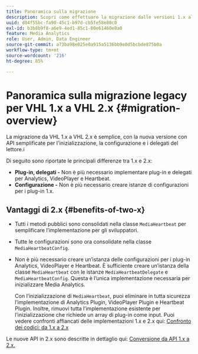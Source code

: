 ```yaml
---
title: Panoramica sulla migrazione
description: Scopri come effettuare la migrazione dalle versioni 1.x alle versioni 2.x dell’SDK per contenuti multimediali.
uuid: d84f55bc-fa90-45c1-b97d-cb5fe58e80c0
exl-id: b3b8b9f8-a6e9-4ed1-85c1-80e61460e8a0
feature: Media Analytics
role: User, Admin, Data Engineer
source-git-commit: a73ba98e025e0a915a5136bb9e0d5bcbde875b0a
workflow-type: tm+mt
source-wordcount: '216'
ht-degree: 85%

---
```


# Panoramica sulla migrazione legacy per VHL 1.x a VHL 2.x {#migration-overview}

La migrazione da VHL 1.x a VHL 2.x è semplice, con la nuova versione con API semplificate per l&#39;inizializzazione, la configurazione e i delegati del lettore.i

Di seguito sono riportate le principali differenze tra 1.x e 2.x:

* **Plug-in, delegati -** Non è più necessario implementare plug-in e delegati per Analytics, VideoPlayer e Heartbeat.
* **Configurazione -** Non è più necessario creare istanze di configurazioni per i plug-in 1.x.

## Vantaggi di 2.x {#benefits-of-two-x}

* Tutti i metodi pubblici sono consolidati nella classe `MediaHeartbeat` per semplificare l’implementazione per gli sviluppatori.
* Tutte le configurazioni sono ora consolidate nella classe `MediaHeartbeatConfig`.
* Non è più necessario creare un’istanza delle configurazioni per i plug-in Analytics, VideoPlayer e Heartbeat. È sufficiente creare un’istanza della classe `MediaHeartbeat` con le istanze `MediaHeartbeatDelegate` e `MediaHeartbeatConfig`. Questa è l’unica implementazione necessaria per inizializzare Media Analytics.

   Con l’inizializzazione di `MediaHeartbeat`, puoi eliminare in tutta sicurezza l’implementazione di Analytics Plugin, VideoPlayer Plugin e Heartbeat Plugin. Inoltre, rimuovi tutta l’implementazione esistente per l’inizializzazione che richiede un array di plug-in come input. Puoi vedere confronti affiancati delle implementazioni 1.x e 2.x qui: [Confronto dei codici: da 1.x a 2.x](./code-comparison-1x-2x.md)

Le nuove API in 2.x sono descritte in dettaglio qui: [Conversione da API 1.x a 2.x.](./1x-2x-api-change.md)
